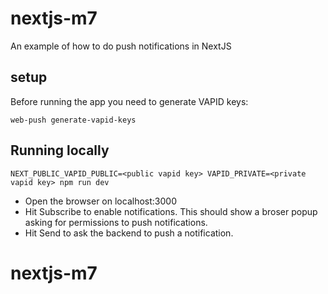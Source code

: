 # nextjs-m7

An example of how to do push notifications in NextJS

## setup

Before running the app you need to generate VAPID keys:
```
web-push generate-vapid-keys
```

## Running locally

```
NEXT_PUBLIC_VAPID_PUBLIC=<public vapid key> VAPID_PRIVATE=<private vapid key> npm run dev
```

- Open the browser on localhost:3000
- Hit Subscribe to enable notifications. This should show a broser popup asking for permissions to push notifications.
- Hit Send to ask the backend to push a notification.

# nextjs-m7
